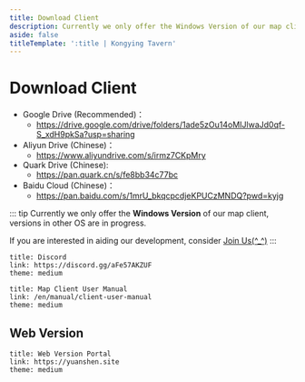 ```yaml
---
title: Download Client
description: Currently we only offer the Windows Version of our map client, versions in other OS are in progress.
aside: false
titleTemplate: ':title | Kongying Tavern'
---
```


# Download Client

- Google Drive (Recommended)：
  - <https://drive.google.com/drive/folders/1ade5zOu14oMIJlwaJd0qf-S_xdH9pkSa?usp=sharing>
- Aliyun Drive (Chinese)：
  - <https://www.aliyundrive.com/s/irmz7CKpMry>
- Quark Drive (Chinese):
  - <https://pan.quark.cn/s/fe8bb34c77bc>
- Baidu Cloud (Chinese)：
  - <https://pan.baidu.com/s/1mrU_bkqcpcdjeKPUCzMNDQ?pwd=kyjg>

::: tip
Currently we only offer the **Windows Version** of our map client, versions in other OS are in progress.

If you are interested in aiding our development, consider [Join Us(^\_^)](./join)
:::

```card
title: Discord
link: https://discord.gg/aFe57AKZUF
theme: medium
```

```card
title: Map Client User Manual
link: /en/manual/client-user-manual
theme: medium
```

## Web Version

```card
title: Web Version Portal
link: https://yuanshen.site
theme: medium
```
